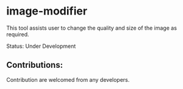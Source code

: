 # image-modifier
This tool assists user to change the quality and size of the image as required.

Status: Under Development

## Contributions:
Contribution are welcomed from any developers.

